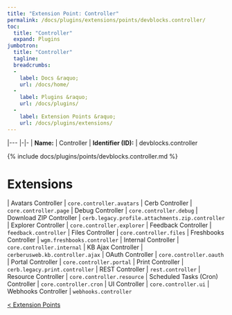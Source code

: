 ```yaml
---
title: "Extension Point: Controller"
permalink: /docs/plugins/extensions/points/devblocks.controller/
toc:
  title: "Controller"
  expand: Plugins
jumbotron:
  title: "Controller"
  tagline: 
  breadcrumbs:
  -
    label: Docs &raquo;
    url: /docs/home/
  -
    label: Plugins &raquo;
    url: /docs/plugins/
  -
    label: Extension Points &raquo;
    url: /docs/plugins/extensions/
---
```


|---
|-|-
| **Name:** | Controller
| **Identifier (ID):** | devblocks.controller

{% include docs/plugins/points/devblocks.controller.md %}

# Extensions

| Avatars Controller | `core.controller.avatars`
| Cerb Controller | `core.controller.page`
| Debug Controller | `core.controller.debug`
| Download ZIP Controller | `cerb.legacy.profile.attachments.zip.controller`
| Explorer Controller | `core.controller.explorer`
| Feedback Controller | `feedback.controller`
| Files Controller | `core.controller.files`
| Freshbooks Controller | `wgm.freshbooks.controller`
| Internal Controller | `core.controller.internal`
| KB Ajax Controller | `cerberusweb.kb.controller.ajax`
| OAuth Controller | `core.controller.oauth`
| Portal Controller | `core.controller.portal`
| Print Controller | `cerb.legacy.print.controller`
| REST Controller | `rest.controller`
| Resource Controller | `core.controller.resource`
| Scheduled Tasks (Cron) Controller | `core.controller.cron`
| UI Controller | `core.controller.ui`
| Webhooks Controller | `webhooks.controller`

<div class="section-nav">
	<div class="left">
		<a href="/docs/plugins/extensions/#extension-points" class="prev">&lt; Extension Points</a>
	</div>
	<div class="right align-right">
	</div>
</div>
<div class="clear"></div>
